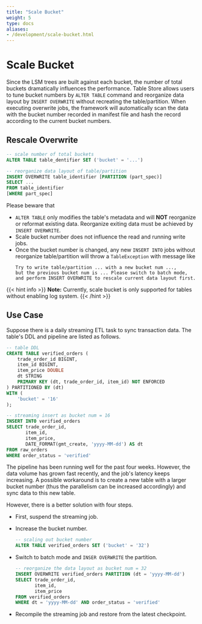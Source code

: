 ```yaml
---
title: "Scale Bucket"
weight: 5
type: docs
aliases:
- /development/scale-bucket.html
---
```

<!--
Licensed to the Apache Software Foundation (ASF) under one
or more contributor license agreements.  See the NOTICE file
distributed with this work for additional information
regarding copyright ownership.  The ASF licenses this file
to you under the Apache License, Version 2.0 (the
"License"); you may not use this file except in compliance
with the License.  You may obtain a copy of the License at

  http://www.apache.org/licenses/LICENSE-2.0

Unless required by applicable law or agreed to in writing,
software distributed under the License is distributed on an
"AS IS" BASIS, WITHOUT WARRANTIES OR CONDITIONS OF ANY
KIND, either express or implied.  See the License for the
specific language governing permissions and limitations
under the License.
-->

# Scale Bucket

Since the LSM trees are built against each bucket, the number of total buckets dramatically influences the performance.
Table Store allows users to tune bucket numbers by `ALTER TABLE` command and reorganize data layout by `INSERT OVERWRITE` 
without recreating the table/partition. When executing overwrite jobs, the framework will automatically scan the data with
the bucket number recorded in manifest file and hash the record according to the current bucket numbers.

## Rescale Overwrite
```sql
-- scale number of total buckets
ALTER TABLE table_dentifier SET ('bucket' = '...')

-- reorganize data layout of table/partition
INSERT OVERWRITE table_identifier [PARTITION (part_spec)]
SELECT ... 
FROM table_identifier
[WHERE part_spec]
``` 

Please beware that
- `ALTER TABLE` only modifies the table's metadata and will **NOT** reorganize or reformat existing data. 
  Reorganize exiting data must be achieved by `INSERT OVERWRITE`.
- Scale bucket number does not influence the read and running write jobs.
- Once the bucket number is changed, any new `INSERT INTO` jobs without reorganize table/partition 
  will throw a `TableException` with message like 
  ```text
  Try to write table/partition ... with a new bucket num ..., 
  but the previous bucket num is ... Please switch to batch mode, 
  and perform INSERT OVERWRITE to rescale current data layout first.
  ```


{{< hint info >}}
__Note:__ Currently, scale bucket is only supported for tables without enabling log system.
{{< /hint >}}

## Use Case

Suppose there is a daily streaming ETL task to sync transaction data. The table's DDL and pipeline
are listed as follows.

```sql
-- table DDL
CREATE TABLE verified_orders (
    trade_order_id BIGINT,
    item_id BIGINT,
    item_price DOUBLE
    dt STRING
    PRIMARY KEY (dt, trade_order_id, item_id) NOT ENFORCED 
) PARTITIONED BY (dt)
WITH (
    'bucket' = '16'
);

-- streaming insert as bucket num = 16
INSERT INTO verified_orders
SELECT trade_order_id,
       item_id,
       item_price,
       DATE_FORMAT(gmt_create, 'yyyy-MM-dd') AS dt
FROM raw_orders
WHERE order_status = 'verified'
```
The pipeline has been running well for the past four weeks. However, the data volume has grown fast recently, 
and the job's latency keeps increasing. A possible workaround is to create a new table with a larger bucket number 
(thus the parallelism can be increased accordingly) and sync data to this new table.

However, there is a better solution with four steps.

- First, suspend the streaming job.

- Increase the bucket number.
  ```sql
  -- scaling out bucket number
  ALTER TABLE verified_orders SET ('bucket' = '32')
  ```

- Switch to batch mode and `INSER OVERWRITE` the partition.
  ```sql
  -- reorganize the data layout as bucket num = 32
  INSERT OVERWRITE verified_orders PARTITION (dt = 'yyyy-MM-dd')
  SELECT trade_order_id,
         item_id,
         item_price
  FROM verified_orders
  WHERE dt = 'yyyy-MM-dd' AND order_status = 'verified'
  ```

- Recompile the streaming job and restore from the latest checkpoint.

